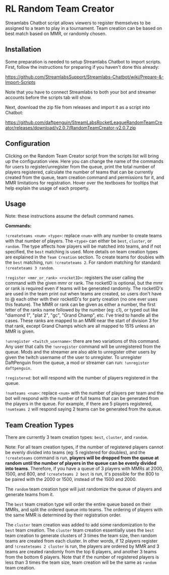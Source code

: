 # RL Random Team Creator
Streamlabs Chatbot script allows viewers to register themselves to be assigned to a team to play in a tournament. Team creation can be based on best match based on MMR, or randomly chosen.

## Installation

Some preparation is needed to setup Streamlabs Chatbot to import scripts. First, follow the instructions for preparing if you haven't done this already:

https://github.com/StreamlabsSupport/Streamlabs-Chatbot/wiki/Prepare-&-Import-Scripts

Note that you have to connect Streamlabs to both your bot and streamer accounts before the scripts tab will show.

Next, download the zip file from releases and import it as a script into Chatbot:

https://github.com/daftpenguin/StreamLabsRocketLeagueRandomTeamCreator/releases/download/v2.0.7/RandomTeamCreator-v2.0.7.zip

## Configuration

Clicking on the Random Team Creator script from the scripts list will bring up the configuration view. Here you can change the name of the commands for users to register/unregister from the queue, print the total number of players registered, calculate the number of teams that can be currently created from the queue, team creation command and permissions for it, and MMR limitations for registration. Hover over the textboxes for tooltips that help explain the usage of each property.

## Usage

Note: these instructions assume the default command names.

**Commands:**

`!createteams <num> <type>`: replace `<num>` with any number to create teams with that number of players. The `<type>` can either be `best`, `cluster`, or `random`. The type affects how players will be matched into teams, and if not specified, the `best` matching is used. More details on team creation types are explained in the `Team Creation` section. To create teams for doubles with the `best` matching, run: `!createteams 2`. For random matching for standard: `!createteams 3 random`.

`!register <mmr_or_rank> <rocketID>`: registers the user calling the command with the given mmr or rank. The rocketID is optional, but the mmr or rank is required even if teams will be generated randomly. The rocketID's are used in the team print out when teams are created, so users don't have to @ each other with their rocketID's for party creation (no one ever uses this feature). The MMR or rank can be given as either a number, the first letter of the ranks name followed by the number (eg: c1), or typed out like "diamond 1", "plat 2", "gc", "Grand Champ", etc. I've tried to handle all the cases. These ranks are mapped to an MMR near the start of division 3 for that rank, except Grand Champs which are all mapped to 1515 unless an MMR is given.

`!unregister <twitch_username>`: there are two variations of this command. Any user that calls the `!unregister` command will be unregistered from the queue. Mods and the streamer are also able to unregister other users by given the twitch username of the user to unregister. To unregister DaftPenguin from the queue, a mod or streamer can run: `!unregister daftpenguin`.

`!registered`: bot will respond with the number of players registered in the queue.

`!numteams <num>`: replace `<num>` with the number of players per team and the bot will respond with the number of full teams that can be generated from the players in the queue. For example, if there are 5 players registered, `!numteams 2` will respond saying 2 teams can be generated from the queue.

## Team Creation Types

There are currently 3 team creation types: `best`, `cluster`, and `random`.

Note: For all team creation types, if the number of registered players cannot be evenly divided into teams (eg: 5 registered for doubles), and the `!createteams` command is run, **players will be dropped from the queue at random until the number of players in the queue can be evenly divided into teams**. Therefore, if you have a queue of 3 players with MMRs at 2000, 1500, and 800, and `!createteams 2 best` is run, it's possible for the 800 to be paired with the 2000 or 1500, instead of the 1500 and 2000.

The `random` team creation type will just randomize the queue of players and generate teams from it.

The `best` team creation type will order the entire queue based on their MMRs, and split the ordered queue into teams. The ordering of players with the same MMR is determined by their registration order.

The `cluster` team creation was added to add some randomization to the `best` team creation. The `cluster` team creation essentially uses the `best` team creation to generate clusters of 3 times the team size, then random teams are created from each cluster. In other words, if 12 players register and `!createteams 2 cluster` is run, the players are ordered by MMR and 3 teams are created randomly from the top 6 players, and another 3 teams from the bottom 6 players. Note that if the number of registered players is less than 3 times the team size, team creation will be the same as `random` team creation.